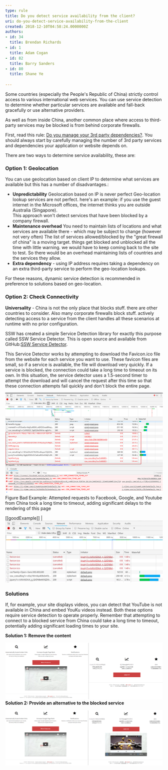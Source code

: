 ```yaml
---
type: rule
title: Do you detect service availability from the client?
uri: do-you-detect-service-availability-from-the-client
created: 2018-12-10T04:58:24.0000000Z
authors:
- id: 34
  title: Brendan Richards
- id: 1
  title: Adam Cogan
- id: 82
  title: Barry Sanders
- id: 80
  title: Shane Ye

---
```


Some countries (especially the People's Republic of China) strictly control access to various international web services. You can use service detection to determine whether particular services are available and fall-back gracefully or use alternative providers.
 
As well as from inside China, another common place where access to third-party services may be blocked is from behind corporate firewalls.

First, read this rule:     [Do you manage your 3rd party dependencies?](/_layouts/15/FIXUPREDIRECT.ASPX?WebId=3dfc0e07-e23a-4cbb-aac2-e778b71166a2&TermSetId=07da3ddf-0924-4cd2-a6d4-a4809ae20160&TermId=9b3eafc2-6aab-4809-9662-d81128dc3643). You should always start by carefully managing the number of 3rd party services and dependencies your application or website depends on.

There are two ways to determine service availability, these are:

### Option 1: Geolocation

You can use geolocation based on client IP to determine what services are available but this has a number of disadvantages.:

- **Unpredictability** Geolocation based on IP is never perfect
 Geo-location lookup services are not perfect. here's an example: if you use the guest internet in the Microsoft offices, the internet thinks you are outside Australia (Singapore).  
 This approach won't detect services that have been blocked by a company firewall.
- **Maintenance overhead** You need to maintain lists of locations and what services are available there - which may be subject to change (however not very often)
 The list of services allowed/blocked by the "great firewall of china" is a moving target. things get blocked and unblocked all the time with little warning. we would have to keep coming back to the site to test. So there would be an overhead maintaining lists of countries and the services they allow.
- **Extra dependency** - using IP address requires taking a dependency on an extra third-party service to perform the geo-location lookups.


For these reasons, dynamic service detection is recommended in preference to solutions based on geo-location.

### Option 2: Check Connectivity  

**Universality** - China is not the only place that blocks stuff. there are other countries to consider. Also many corporate firewalls block stuff. actively detecting access to a service from the client handles all these scenarios at runtime with no prior configuration.



SSW has created a simple Service Detection library for exactly this purpose called SSW Service Detector. This is open source and available from GitHub:[SSW Service Detector](https://github.com/SSWConsulting/SSW.ServiceDetector).

This Service Detector works by attempting to download the Favicon.ico file from the website for each service you want to use. These favicon files are small, so if a service is available, the file will download very quickly. If a service is blocked, the connection could take a long time to timeout on its own. In this situation, the service detector uses a 1.5-second timer to attempt the download and will cancel the request after this time so that these connection attempts fail quickly and don't block the entire page.

![](BlockedDependencies.png)Figure Bad Example: Attempted requests to Facebook, Google, and Youtube from China took a long time to timeout, adding significant delays to the rendering of this page

[[goodExample]]
| ![Only 4 errors on F12 in China. Using SSW.ServiceDetector, there were only short, canceled requests raised to blocked services. The site was then able to fall-back gracefully for some services and load YouKu for videos](SSW.ServiceDetector.png)

### Solutions

If, for example, your site displays videos, you can detect that YouTube is not available in China and embed YouKu videos instead. 
Both these options require service detection to operate properly. Remember that attempting to connect to a blocked service from China could take a long time to timeout, potentially adding significant loading times to your site.

**Solution 1: Remove the content**

![](youtuberemove.png)
**Solution 2: Provide an alternative to the blocked service**

![](youku.png)
